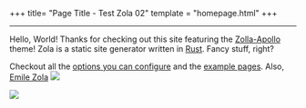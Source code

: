 +++
title= "Page Title - Test Zola 02"
template = "homepage.html"
+++
<hr />

Hello, World! Thanks for checking out this site featuring the [Zolla-Apollo](https://github.com/not-matthias/apollo) theme! Zola is a static site generator written in [Rust](https://www.rust-lang.org/). Fancy stuff, right?

Checkout all the [options you can configure](./posts/configuration) and the [example pages](./tags/example/). Also, <a href="https://en.wikipedia.org/wiki/%C3%89mile_Zola">Emile Zola</a> ![](icons/ice-cream-cone-svgrepo-com.png) 


![](images/naoki-suzuki-yyLdk1XfCK0-unsplash.jpg)
